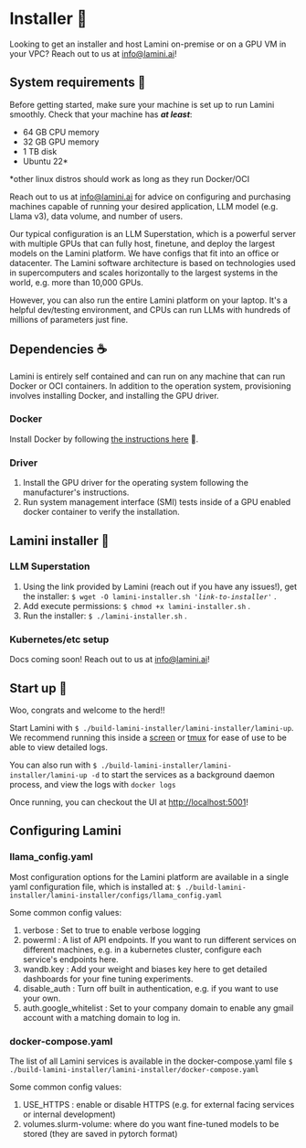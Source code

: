 # Installer 🦙

Looking to get an installer and host Lamini on-premise or on a GPU VM in your VPC? Reach out to us at [info@lamini.ai](mailto:info@lamini.ai)!

## System requirements 🌾
Before getting started, make sure your machine is set up to run Lamini smoothly. Check that your machine has ***at least***:

- 64 GB CPU memory
- 32 GB GPU memory
- 1 TB disk
- Ubuntu 22*

*other linux distros should work as long as they run Docker/OCI

Reach out to us at [info@lamini.ai](mailto:info@lamini.ai) for advice on
configuring and purchasing machines capable of running your
desired application, LLM model (e.g. Llama v3), data volume, and number of users.

Our typical configuration is an LLM Superstation, which is a powerful server
with multiple GPUs that can fully host, finetune, and deploy the largest
models on the Lamini platform.  We have configs that fit into an office or
datacenter.  The Lamini software architecture is based on technologies used
in supercomputers and scales horizontally to the largest systems in the world, e.g.
more than 10,000 GPUs.

However, you can also run the entire Lamini platform on your laptop.  It's a helpful
dev/testing environment, and CPUs can run LLMs with hundreds of millions of parameters
just fine.

## Dependencies ☕️

Lamini is entirely self contained and can run on any machine that can run Docker or OCI containers.  In addition to the operation system, provisioning involves installing Docker, and installing the GPU driver.

### Docker
Install Docker by following [the instructions here](https://docs.docker.com/engine/install/ubuntu/) 🔗.

### Driver
1. Install the GPU driver for the operating system following the manufacturer's instructions.
1. Run system management interface (SMI) tests inside of a GPU enabled docker container to verify the installation.

## Lamini installer 🎁

### LLM Superstation

1. Using the link provided by Lamini (reach out if you have any issues!), get the installer: `$ wget -O lamini-installer.sh '`*`link-to-installer`*`'` .
1. Add execute permissions: `$ chmod +x lamini-installer.sh` .
1. Run the installer: `$ ./lamini-installer.sh` .

### Kubernetes/etc setup

Docs coming soon!  Reach out to us at [info@lamini.ai](mailto:info@lamini.ai)!

## Start up 🚀
Woo, congrats and welcome to the herd!!

Start Lamini with `$ ./build-lamini-installer/lamini-installer/lamini-up`.
We recommend running this inside a [screen](https://en.wikipedia.org/wiki/GNU_Screen)
or [tmux](https://en.wikipedia.org/wiki/Tmux) for ease of use to be able to
view detailed logs.

You can also run with `$ ./build-lamini-installer/lamini-installer/lamini-up -d`
to start the services as a background daemon process, and view the logs with
`docker logs`

Once running, you can checkout the UI at [http://localhost:5001](http://localhost:5001)!

## Configuring Lamini

### llama_config.yaml

Most configuration options for the Lamini platform are available in a single
yaml configuration file, which is installed at:
`$ ./build-lamini-installer/lamini-installer/configs/llama_config.yaml`

Some common config values:

1. verbose : Set to true to enable verbose logging
2. powerml : A list of API endpoints.  If you want to run different services on different machines, e.g. in a kubernetes cluster, configure each service's endpoints here.
3. wandb.key : Add your weight and biases key here to get detailed dashboards for your fine tuning experiments.
4. disable_auth : Turn off built in authentication, e.g. if you want to use your own.
5. auth.google_whitelist : Set to your company domain to enable any gmail account with a matching domain to log in.

### docker-compose.yaml

The list of all Lamini services is available in the docker-compose.yaml file
`$ ./build-lamini-installer/lamini-installer/docker-compose.yaml`

Some common config values:

1. USE_HTTPS : enable or disable HTTPS (e.g. for external facing services or internal development)
2. volumes.slurm-volume: where do you want fine-tuned models to be stored (they are saved in pytorch format)

<br><br>
